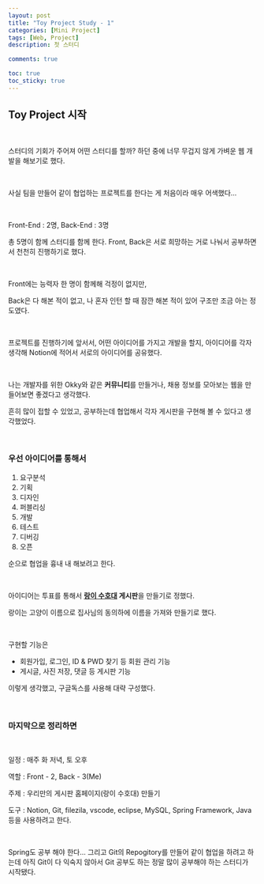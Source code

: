 ```yaml
---
layout: post
title: "Toy Project Study - 1"
categories: [Mini Project]
tags: [Web, Project]
description: 첫 스터디

comments: true

toc: true
toc_sticky: true
---
```


## Toy Project 시작

<br>

스터디의 기회가 주어져 어떤 스터디를 할까? 하던 중에 너무 무겁지 않게 가벼운 웹 개발을 해보기로 했다.

<br>

사실 팀을 만들어 같이 협업하는 프로젝트를 한다는 게 처음이라 매우 어색했다...

<br>

Front-End : 2명, Back-End : 3명

총 5명이 함께 스터디를 함께 한다. Front, Back은 서로 희망하는 거로 나눠서 공부하면서 천천히 진행하기로 했다.

<br>

Front에는 능력자 한 명이 함께해 걱정이 없지만,

Back은 다 해본 적이 없고, 나 혼자 인턴 할 때 잠깐 해본 적이 있어 구조만 조금 아는 정도였다.

<br>

프로젝트를 진행하기에 앞서서, 어떤 아이디어를 가지고 개발을 할지, 아이디어를 각자 생각해 Notion에 적어서 서로의 아이디어를 공유했다.

<br>

나는 개발자를 위한 Okky와 같은 **커뮤니티**를 만들거나, 채용 정보를 모아보는 웹을 만들어보면 좋겠다고 생각했다.

흔히 많이 접할 수 있었고, 공부하는데 협업해서 각자 게시판을 구현해 볼 수 있다고 생각했었다.

<br>

### 우선 아이디어를 통해서
 1. 요구분석
 2. 기획
 3. 디자인
 4. 퍼블리싱
 5. 개발
 6. 테스트
 7. 디버깅
 8. 오픈

순으로 협업을 흉내 내 해보려고 한다.

<br>

아이디어는 투표를 통해서 **<u>랑이 수호대</u> 게시판**을 만들기로 정했다.

랑이는 고양이 이름으로 집사님의 동의하에 이름을 가져와 만들기로 했다.

<br>

구현할 기능은
 - 회원가입, 로그인, ID & PWD 찾기 등 회원 관리 기능
 - 게시글, 사진 저장, 댓글 등 게시판 기능

이렇게 생각했고, 구글독스를 사용해 대략 구성했다.

<br>

### 마지막으로 정리하면

<br>

일정 : 매주 화 저녁, 토 오후

역할 : Front - 2, Back - 3(Me)

주제 : 우리만의 게시판 홈페이지(랑이 수호대) 만들기

도구 : Notion, Git, filezila, vscode, eclipse, MySQL, Spring Framework, Java 등을 사용하려고 한다.

<br>

Spring도 공부 해야 한다... 그리고 Git의 Repogitory를 만들어 같이 협업을 하려고 하는데 아직 Git이 다 익숙지 않아서 Git 공부도 하는 정말 많이 공부해야 하는 스터디가 시작됐다.